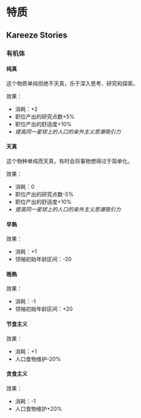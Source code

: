 # 特质

## Kareeze Stories 

### 有机体

#### 纯真

这个物质单纯但绝不天真，乐于深入思考、研究和探索。

效果：

* 消耗：+2
* 职位产出的研究点数+5%
* 职位产出的舒适度+10%
* *提高同一星球上的人口的亲外主义思潮吸引力*

#### 天真

这个物种单纯而天真，有时会将事物想得过于简单化。

效果：

* 消耗：0
* 职位产出的研究点数-5%
* 职位产出的舒适度+10%
* *提高同一星球上的人口的亲外主义思潮吸引力*

#### 早熟

效果：

* 消耗：+1
* 领袖初始年龄区间：-20

#### 晚熟

效果：

* 消耗：-1
* 领袖初始年龄区间：+20

#### 节食主义

效果：

* 消耗：+1
* 人口食物维护-20%

#### 贪食主义

效果：

* 消耗：-1
* 人口食物维护+20%